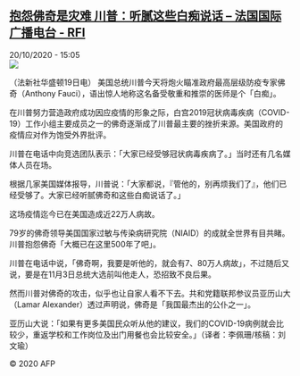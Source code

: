 <!--1603202112000-->
[抱怨佛奇是灾难 川普：听腻这些白痴说话 – 法国国际广播电台 - RFI](http://www.rfi.fr//cn/contenu/20201020-%E6%8A%B1%E6%80%A8%E4%BD%9B%E5%A5%87%E6%98%AF%E7%81%BE%E9%9A%BE-%E5%B7%9D%E6%99%AE%E5%90%AC%E8%85%BB%E8%BF%99%E4%BA%9B%E7%99%BD%E7%97%B4%E8%AF%B4%E8%AF%9D)
------

<div>20/10/2020 - 15:05</div><img src="https://s.rfi.fr/media/display/1b5442ba-12da-11eb-a5a3-005056bff430/w:310/p:16x9/int0013b.201020210504.jpg"><div class="t-content__body u-clearfix"><p>（法新社华盛顿19日电）    美国总统川普今天将炮火瞄准政府最高层级防疫专家佛奇（Anthony Fauci），语出惊人地称这名备受敬重和推崇的医师是个「白痴」。</p><p>    在川普努力营造政府成功因应疫情的形象之际，白宫2019冠状病毒疾病（COVID-19）工作小组主要成员之一的佛奇逐渐成了川普最主要的挫折来源。美国政府的疫情应对作为饱受外界批评。</p><p>    川普在电话中向竞选团队表示：「大家已经受够冠状病毒疾病了。」当时还有几名媒体人员在场。</p><p>    根据几家美国媒体报导，川普说：「大家都说，『管他的，别再烦我们了』，他们已经受够了。大家已经听腻佛奇和这些白痴说话了。」</p><p>    这场疫情迄今已在美国造成近22万人病故。</p><p>    79岁的佛奇领导美国国家过敏与传染病研究院（NIAID）的成就全世界有目共睹。川普抱怨佛奇「大概已在这里500年了吧」。</p><p>    川普在电话中说，「佛奇啊，我要是听他的，就会有7、80万人病故」，不过随后又说，要是在11月3日总统大选前叫他走人，恐招致不良后果。</p><p>    然而川普对佛奇的攻击，似乎也让自家人看不下去。共和党籍联邦参议员亚历山大（Lamar Alexander）透过声明说，佛奇是「我国最杰出的公仆之一」。</p><p>    亚历山大说：「如果有更多美国民众听从他的建议，我们的COVID-19病例就会比较少，重返学校和工作岗位及出门用餐也会比较安全。」（译者：李佩珊/核稿：刘文瑜）</p><p class="t-copyright">© 2020 AFP</p>        </div>
